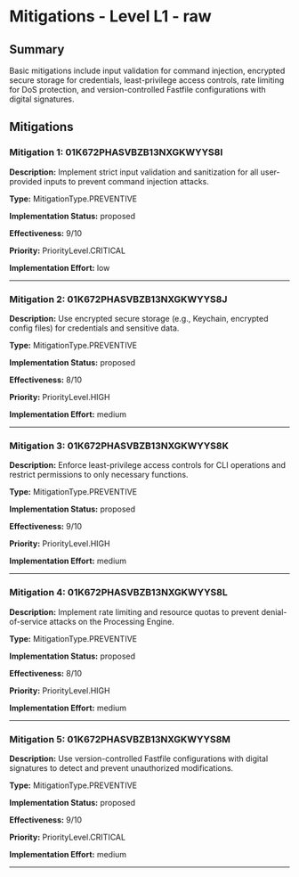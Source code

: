 # Mitigations - Level L1 - raw

## Summary

Basic mitigations include input validation for command injection, encrypted secure storage for credentials, least-privilege access controls, rate limiting for DoS protection, and version-controlled Fastfile configurations with digital signatures.

## Mitigations

### Mitigation 1: 01K672PHASVBZB13NXGKWYYS8I

**Description:** Implement strict input validation and sanitization for all user-provided inputs to prevent command injection attacks.

**Type:** MitigationType.PREVENTIVE

**Implementation Status:** proposed

**Effectiveness:** 9/10

**Priority:** PriorityLevel.CRITICAL

**Implementation Effort:** low

---

### Mitigation 2: 01K672PHASVBZB13NXGKWYYS8J

**Description:** Use encrypted secure storage (e.g., Keychain, encrypted config files) for credentials and sensitive data.

**Type:** MitigationType.PREVENTIVE

**Implementation Status:** proposed

**Effectiveness:** 8/10

**Priority:** PriorityLevel.HIGH

**Implementation Effort:** medium

---

### Mitigation 3: 01K672PHASVBZB13NXGKWYYS8K

**Description:** Enforce least-privilege access controls for CLI operations and restrict permissions to only necessary functions.

**Type:** MitigationType.PREVENTIVE

**Implementation Status:** proposed

**Effectiveness:** 9/10

**Priority:** PriorityLevel.HIGH

**Implementation Effort:** medium

---

### Mitigation 4: 01K672PHASVBZB13NXGKWYYS8L

**Description:** Implement rate limiting and resource quotas to prevent denial-of-service attacks on the Processing Engine.

**Type:** MitigationType.PREVENTIVE

**Implementation Status:** proposed

**Effectiveness:** 8/10

**Priority:** PriorityLevel.HIGH

**Implementation Effort:** medium

---

### Mitigation 5: 01K672PHASVBZB13NXGKWYYS8M

**Description:** Use version-controlled Fastfile configurations with digital signatures to detect and prevent unauthorized modifications.

**Type:** MitigationType.PREVENTIVE

**Implementation Status:** proposed

**Effectiveness:** 9/10

**Priority:** PriorityLevel.CRITICAL

**Implementation Effort:** medium

---

